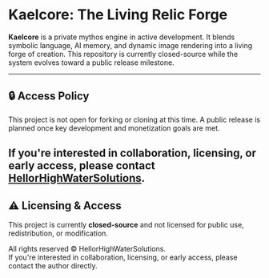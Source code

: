 # Kaelcore: The Living Relic Forge

**Kaelcore** is a private mythos engine in active development. It blends symbolic language, AI memory, and dynamic image rendering into a living forge of creation. This repository is currently closed-source while the system evolves toward a public release milestone.

----

## 🔒 Access Policy

This project is not open for forking or cloning at this time. A public release is planned once key development and monetization goals are met.

If you're interested in collaboration, licensing, or early access, please contact [HellorHighWaterSolutions](https://github.com/HellorHighWaterSolutions).
---

## ⚠️ Licensing & Access

This project is currently **closed-source** and not licensed for public use, redistribution, or modification.

All rights reserved © HellorHighWaterSolutions.  
If you're interested in collaboration, licensing, or early access, please contact the author directly.
